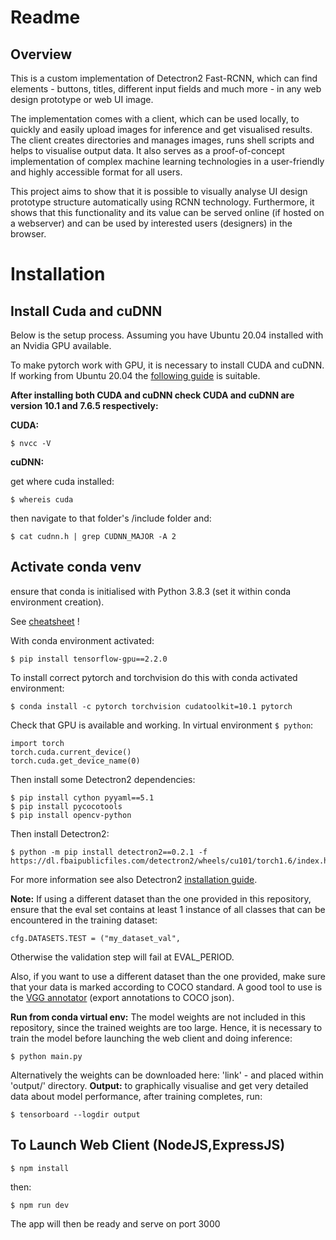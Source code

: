 # Readme

## Overview

This is a custom implementation of Detectron2 Fast-RCNN, which can find elements - buttons, titles, different input fields and much more - in any web design prototype or web UI image. 

The implementation comes with a client, which can be used locally, to quickly and easily upload images for inference and get visualised results. The client creates directories and manages images, runs shell scripts and helps to visualise output data. It also serves as a proof-of-concept implementation of complex machine learning technologies in a user-friendly and highly accessible format for all users.

This project aims to show that it is possible to visually analyse UI design prototype structure automatically using RCNN technology. Furthermore, it shows that this functionality and its value can be served online (if hosted on a webserver) and can be used by interested users (designers) in the browser.

# Installation

## Install Cuda and cuDNN

Below is the setup process. Assuming you have Ubuntu 20.04 installed with an Nvidia GPU available.

To make pytorch work with GPU, it is necessary to install CUDA and cuDNN. If working from Ubuntu 20.04 the [following guide](https://askubuntu.com/questions/1230645/when-is-cuda-gonna-be-released-for-ubuntu-20-04) is suitable.
  

**After installing both CUDA and cuDNN check CUDA and cuDNN are version 10.1 and 7.6.5 respectively:**

**CUDA:**

    $ nvcc -V

**cuDNN:**

get where cuda installed:

    $ whereis cuda
then navigate to that folder's /include folder and: 

    $ cat cudnn.h | grep CUDNN_MAJOR -A 2

  
  

## Activate conda venv

ensure that conda is initialised with Python 3.8.3 (set it within conda environment creation). 

See [cheatsheet](https://docs.conda.io/projects/conda/en/4.6.0/_downloads/52a95608c49671267e40c689e0bc00ca/conda-cheatsheet.pdf) !

With conda environment activated:

    $ pip install tensorflow-gpu==2.2.0

To install correct pytorch and torchvision do this with conda activated environment:

    $ conda install -c pytorch torchvision cudatoolkit=10.1 pytorch

Check that GPU is available and working. In virtual environment `$ python`:

    import torch
    torch.cuda.current_device()
    torch.cuda.get_device_name(0)

Then install some Detectron2 dependencies:

    $ pip install cython pyyaml==5.1
    $ pip install pycocotools
    $ pip install opencv-python

Then install Detectron2:

    $ python -m pip install detectron2==0.2.1 -f https://dl.fbaipublicfiles.com/detectron2/wheels/cu101/torch1.6/index.html 

For more information see also Detectron2 [installation guide](https://github.com/facebookresearch/detectron2/blob/master/INSTALL.md). 

  

**Note:**
If using a different dataset than the one provided in this repository, ensure that the eval set contains at least 1 instance of all classes that can be encountered in the training dataset:

    cfg.DATASETS.TEST = ("my_dataset_val",


Otherwise the validation step will fail at EVAL_PERIOD.

Also, if you want to use a different dataset than the one provided, make sure that your data is marked according to COCO standard. A good tool to use is the [VGG annotator](http://www.robots.ox.ac.uk/~vgg/software/via/via_demo.html) (export annotations to COCO json).
  
**Run from conda virtual env:**
The model weights are not included in this repository, since the trained weights are too large. Hence, it is necessary to train the model before launching the web client and doing inference:

    $ python main.py

Alternatively the weights can be downloaded here: 'link' - and placed within 'output/' directory.
**Output:**
to graphically visualise and get very detailed data about model performance, after training completes, run:

    $ tensorboard --logdir output

## To Launch Web Client (NodeJS,ExpressJS)

    $ npm install
then:

    $ npm run dev

The app will then be ready and serve on port 3000






